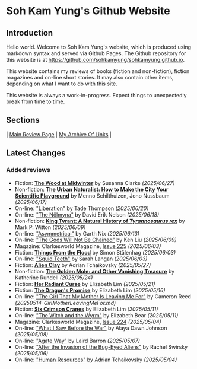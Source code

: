 # Soh Kam Yung's Github Website

## Introduction

Hello world. Welcome to Soh Kam Yung's website, which is produced using markdown syntax and served via Github Pages. The Github repository for this website is at <https://github.com/sohkamyung/sohkamyung.github.io>.

This website contains my reviews of books (fiction and non-fiction), fiction magazines and on-line short stories. It may also contain other items, depending on what I want to do with this site.

This website is always a work-in-progress. Expect things to unexpectedly break from time to time.

## Sections

| [Main Review Page](reviews/README.md) | [My Archive Of Links](links/README.md) |

## Latest Changes

### Added reviews

- Fiction: [**The Wood at Midwinter**](reviews/fiction/2025/20250627-WoodMidwinter.md) by Susanna Clarke *(2025/06/27)*
- Non-fiction: [**The Urban Naturalist: How to Make the City Your Scientific Playground**](reviews/nonfiction/2025/20250617-UrbanNaturalist.md) by Menno Schilthuizen, Jono Nussbaum *(2025/06/17)*
- On-line: ["Liberation"](reviews/2025/20250620-Liberation.md) by Tade Thompson *(2025/06/20)*
- On-line: ["The Nölmyna"](reviews/online/2025/20250618-Nolmyna.md) by David Erik Nelson *(2025/06/18)*
- Non-fiction: [**King Tyrant: A Natural History of *Tyrannosaurus rex***](reviews/nonfiction/2025/20250609-KingTyrant.md) by Mark P. Witton *(2025/06/09)*
- On-line: ["Asymmetrical"](reviews/online/2025/20250613-Asymmetrical.md) by Garth Nix *(2025/06/13)*
- On-line: ["The Gods Will Not Be Chained"](reviews/online/2025/20250609-GodsNotBeChained.md) by Ken Liu *(2025/06/09)*
- Magazine: Clarkesworld Magazine, [Issue 225](reviews/magazines/Clarkesworld/20250603-Clarkesworld225.md) *(2025/06/03)*
- Fiction: [**Things From the Flood**](reviews/fiction/2025/20250603-ThingsFlood.md) by Simon Stålenhag *(2025/06/03)*
- On-line: ["Squid Teeth"](reviews/online/2025/20250603-SquidTeeth.md) by Sarah Langan *(2025/06/03)*
- Fiction: [**Alien Clay**](reviews/fiction/2025/20250527-AlienClay.md) by Adrian Tchaikovsky *(2025/05/27)*
- Non-fiction: [**The Golden Mole: and Other Vanishing Treasure**](reviews/nonfiction/2025/20250524-GoldenMole.md) by Katherine Rundell *(2025/05/24)*
- Fiction: [**Her Radiant Curse**](reviews/fiction/2025/20250521-HerRadiantCurse.md) by Elizabeth Lim *(2025/05/21)*
- Fiction: [**The Dragon's Promise**](reviews/fiction/2025/20250516-DragonsPromise.md) by Elizabeth Lim *(2025/05/16)*
- On-line: ["The Girl That My Mother Is Leaving Me For"](reviews/online/2025/20250514-GirlMotherLeavingMeFor.md) by Cameron Reed *(20250514-GirlMotherLeavingMeFor.md)*
- Fiction: [**Six Crimson Cranes**](reviews/fiction/2025/20250511-SixCrimsonCranes.md) by Elizabeth Lim *(2025/05/11)*
- On-line: ["The Witch and the Wyrm"](reviews/online/2025/20250511-WitchWyrm.md) by Elizabeth Bear *(2025/05/11)*
- Magazine: Clarkesworld Magazine, [Issue 224](reviews/magazines/Clarkesworld/20250504-Clarkesworld224.md) *(2025/05/04)*
- On-line: ["What I Saw Before the War"](reviews/online/2025/20250508-SawBeforeWar.md) by Alaya Dawn Johnson *(2025/05/08)*
- On-line: ["Agate Way"](reviews/online/2025/20250507-AgateWay.md) by Laird Barron *(2025/05/07)*
- On-line: ["After the Invasion of the Bug-Eyed Aliens"](reviews/online/2025/20250506-AfterInvasionBugEyedAliens.md) by Rachel Swirsky *(2025/05/06)*
- On-line: ["Human Resources"](reviews/online/2025/20250504-HumanResources.md) by Adrian Tchaikovsky *(2025/05/04)*
